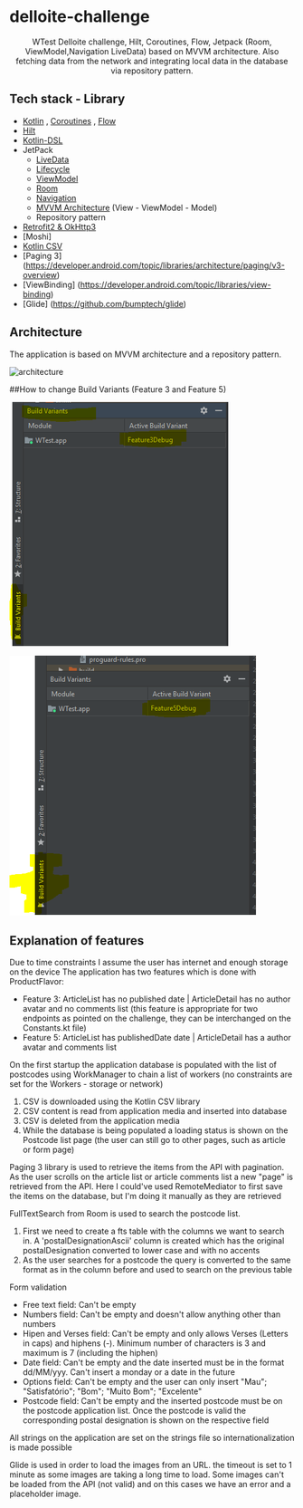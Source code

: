# delloite-challenge

<p align="center">
 WTest Delloite challenge, Hilt, Coroutines, Flow, Jetpack (Room, ViewModel,Navigation LiveData) based on MVVM architecture. Also fetching data from the network and integrating local data in the database via repository pattern.
</p>

## Tech stack - Library
- [Kotlin](https://kotlinlang.org/) , [Coroutines](https://github.com/Kotlin/kotlinx.coroutines) , [Flow](https://kotlin.github.io/kotlinx.coroutines/kotlinx-coroutines-core/kotlinx.coroutines.flow/)
- [Hilt](https://developer.android.com/training/dependency-injection/hilt-android)
- [Kotlin-DSL](https://docs.gradle.org/current/userguide/kotlin_dsl.html)
- JetPack
  - [LiveData](https://developer.android.com/topic/libraries/architecture/livedata)
  - [Lifecycle](https://developer.android.com/jetpack/androidx/releases/lifecycle)
  - [ViewModel](https://developer.android.com/topic/libraries/architecture/viewmodel)
  - [Room](https://developer.android.com/topic/libraries/architecture/room)
  - [Navigation](https://developer.android.com/guide/navigation/navigation-getting-started)
  - [MVVM Architecture]() (View  - ViewModel - Model)
  - Repository pattern
- [Retrofit2 & OkHttp3](https://github.com/square/retrofit)
- [Moshi]
- [Kotlin CSV](https://github.com/doyaaaaaken/kotlin-csv)
- [Paging 3] (https://developer.android.com/topic/libraries/architecture/paging/v3-overview)
- [ViewBinding] (https://developer.android.com/topic/libraries/view-binding)
- [Glide] (https://github.com/bumptech/glide)

## Architecture
The application is based on MVVM architecture and a repository pattern.

![architecture](https://raw.githubusercontent.com/fevziomurtekin/hackernewsapp/master/screenshot/mvvm.png)

##How to change Build Variants (Feature 3 and Feature 5)
<p align="left">
<img src="/images/feature3.png" />
</p>
<p align="left">
<img src="/images/feature5.png" />
</p>

## Explanation of features
Due to time constraints I assume the user has internet and enough storage on the device
The application has two features which is done with ProductFlavor: 
- Feature 3: ArticleList has no published date | ArticleDetail has no author avatar and no comments list (this feature is appropriate for two endpoints as pointed on the challenge, they can be interchanged on the Constants.kt file)
- Feature 5: ArticleList has publishedDate date | ArticleDetail has a author avatar and comments list 

On the first startup the application database is populated with the list of postcodes using WorkManager to chain a list of workers (no constraints are set for the Workers - storage or network)
1. CSV is downloaded using the Kotlin CSV library
2. CSV content is read from application media and inserted into database
3. CSV is deleted from the application media
4. While the database is being populated a loading status is shown on the Postcode list page (the user can still go to other pages, such as article or form page)

Paging 3 library is used to retrieve the items from the API with pagination. As the user scrolls on the article list or article comments list a new "page" is retrieved from the API. Here I could've used RemoteMediator to first save the items on the database, but I'm doing it manually as they are retrieved

FullTextSearch from Room is used to search the postcode list.
1. First we need to create a fts table with the columns we want to search in. A 'postalDesignationAscii' column is created which has the original postalDesignation converted to lower case and with no accents
2. As the user searches for a postcode the query is converted to the same format as in the column before and used to search on the previous table

Form validation
- Free text field: Can't be empty
- Numbers field: Can't be empty and doesn't allow anything other than numbers
- Hipen and Verses field: Can't be empty and only allows Verses (Letters in caps) and hiphens (-). Minimum number of characters is 3 and maximum is 7 (including the hiphen)
- Date field: Can't be empty and the date inserted must be in the format dd/MM/yyy. Can't insert a monday or a date in the future
- Options field: Can't be empty and the user can only insert "Mau"; "Satisfatório"; "Bom"; "Muito Bom"; "Excelente"
- Postcode field: Can't be empty and the inserted postcode must be on the postcode application list. Once the postcode is valid the corresponding postal designation is shown on the respective field

All strings on the application are set on the strings file so internationalization is made possible 

Glide is used in order to load the images from an URL. the timeout is set to 1 minute as some images are taking a long time to load. Some images can't be loaded from the API (not valid) and on this cases we have an error and a placeholder image.



